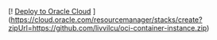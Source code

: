 [!
[Deploy to Oracle Cloud](https://oci-resourcemanager-plugin.plugins.oci.oraclecloud.com/latest/deploy-to-oracle-cloud.svg)
]
(https://cloud.oracle.com/resourcemanager/stacks/create?zipUrl=https://github.com/livvilcu/oci-container-instance.zip)
